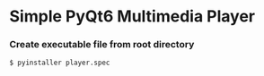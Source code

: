 # Simple PyQt6 Multimedia Player

### Create executable file from root directory
```
$ pyinstaller player.spec
```
